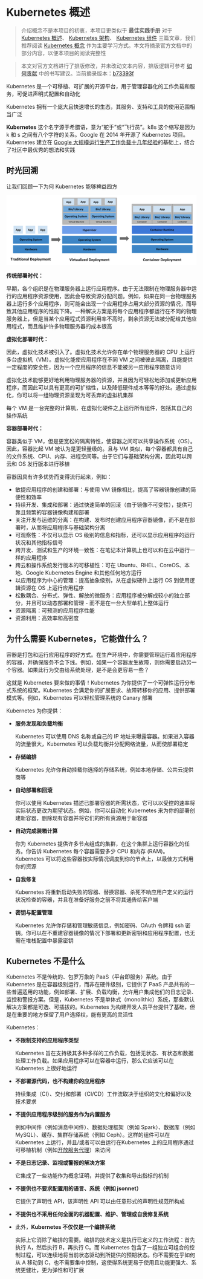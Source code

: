 # Kubernetes 概述

>介绍概念不是本项目的初衷，本项目更类似于 **最佳实践手册** 对于 [Kubernetes 概述](./chapter01.md)、 [Kubernetes 架构](./chapter02.md)、 [Kubernetes 组件](./chapter03.md) 三篇文章，我们推荐阅读 [Kubernetes 概念](https://kubernetes.io/zh-cn/docs/concepts/) 作为主要学习方式。本文将摘录官方文档中的部分内容，以便本项目的阅读完整性

>本文对官方文档进行了排版修改，并未改动文本内容，排版逻辑可参考 [如何贡献](https://github.com/ProjectTAM/100H-K8s/blob/master/CONTRIBUTING.md) 中的书写建议。当前摘录版本：[b73393f](https://github.com/kubernetes/website/commit/b73393f2f926f0af3164ccd61dbf82d915fa19a6)

Kubernetes 是一个可移植、可扩展的开源平台，用于管理容器化的工作负载和服务，可促进声明式配置和自动化

Kubernetes 拥有一个庞大且快速增长的生态，其服务、支持和工具的使用范围相当广泛

**Kubernetes** 这个名字源于希腊语，意为“舵手”或“飞行员”。k8s 这个缩写是因为 k 和 s 之间有八个字符的关系。Google 在 2014 年开源了 Kubernetes 项目。Kubernetes 建立在 [Google 大规模运行生产工作负载十几年经验](https://research.google/pubs/pub43438)的基础上，结合了社区中最优秀的想法和实践

## 时光回溯

让我们回顾一下为何 Kubernetes 能够裨益四方

![部署演进](/assets/images/docs/chapter01-01.svg)

**传统部署时代：**

早期，各个组织是在物理服务器上运行应用程序。由于无法限制在物理服务器中运行的应用程序资源使用，因此会导致资源分配问题。例如，如果在同一台物理服务器上运行多个应用程序，则可能会出现一个应用程序占用大部分资源的情况，而导致其他应用程序的性能下降。一种解决方案是将每个应用程序都运行在不同的物理服务器上，但是当某个应用程式资源利用率不高时，剩余资源无法被分配给其他应用程式，而且维护许多物理服务器的成本很高

**虚拟化部署时代：**

因此，虚拟化技术被引入了。虚拟化技术允许你在单个物理服务器的 CPU 上运行多台虚拟机（VM）。虚拟化能使应用程序在不同 VM 之间被彼此隔离，且能提供一定程度的安全性，因为一个应用程序的信息不能被另一应用程序随意访问

虚拟化技术能够更好地利用物理服务器的资源，并且因为可轻松地添加或更新应用程序，而因此可以具有更高的可扩缩性，以及降低硬件成本等等的好处。通过虚拟化，你可以将一组物理资源呈现为可丢弃的虚拟机集群

每个 VM 是一台完整的计算机，在虚拟化硬件之上运行所有组件，包括其自己的操作系统

**容器部署时代：**

容器类似于 VM，但是更宽松的隔离特性，使容器之间可以共享操作系统（OS）。因此，容器比起 VM 被认为是更轻量级的。且与 VM 类似，每个容器都具有自己的文件系统、CPU、内存、进程空间等。由于它们与基础架构分离，因此可以跨云和 OS 发行版本进行移植

容器因具有许多优势而变得流行起来，例如：

* 敏捷应用程序的创建和部署：与使用 VM 镜像相比，提高了容器镜像创建的简便性和效率
* 持续开发、集成和部署：通过快速简单的回滚（由于镜像不可变性），提供可靠且频繁的容器镜像构建和部署
* 关注开发与运维的分离：在构建、发布时创建应用程序容器镜像，而不是在部署时，从而将应用程序与基础架构分离
* 可观察性：不仅可以显示 OS 级别的信息和指标，还可以显示应用程序的运行状况和其他指标信号
* 跨开发、测试和生产的环境一致性：在笔记本计算机上也可以和在云中运行一样的应用程序
* 跨云和操作系统发行版本的可移植性：可在 Ubuntu、RHEL、CoreOS、本地、Google Kubernetes Engine 和其他任何地方运行
* 以应用程序为中心的管理：提高抽象级别，从在虚拟硬件上运行 OS 到使用逻辑资源在 OS 上运行应用程序
* 松散耦合、分布式、弹性、解放的微服务：应用程序被分解成较小的独立部分，并且可以动态部署和管理 - 而不是在一台大型单机上整体运行
* 资源隔离：可预测的应用程序性能
* 资源利用：高效率和高密度

## 为什么需要 Kubernetes，它能做什么？

容器是打包和运行应用程序的好方式。在生产环境中，你需要管理运行着应用程序的容器，并确保服务不会下线。例如，如果一个容器发生故障，则你需要启动另一个容器。如果此行为交由给系统处理，是不是会更容易一些？

这就是 Kubernetes 要来做的事情！Kubernetes 为你提供了一个可弹性运行分布式系统的框架。Kubernetes 会满足你的扩展要求、故障转移你的应用、提供部署模式等。例如，Kubernetes 可以轻松管理系统的 Canary 部署

Kubernetes 为你提供：

* **服务发现和负载均衡**

    Kubernetes 可以使用 DNS 名称或自己的 IP 地址来曝露容器。如果进入容器的流量很大，Kubernetes 可以负载均衡并分配网络流量，从而使部署稳定

* **存储编排**

    Kubernetes 允许你自动挂载你选择的存储系统，例如本地存储、公共云提供商等

* **自动部署和回滚**

    你可以使用 Kubernetes 描述已部署容器的所需状态，它可以以受控的速率将实际状态更改为期望状态。例如，你可以自动化 Kubernetes 来为你的部署创建新容器，删除现有容器并将它们的所有资源用于新容器

* **自动完成装箱计算**

    你为 Kubernetes 提供许多节点组成的集群，在这个集群上运行容器化的任务。你告诉 Kubernetes 每个容器需要多少 CPU 和内存 (RAM)。Kubernetes 可以将这些容器按实际情况调度到你的节点上，以最佳方式利用你的资源

* **自我修复**

    Kubernetes 将重新启动失败的容器、替换容器、杀死不响应用户定义的运行状况检查的容器，并且在准备好服务之前不将其通告给客户端

* **密钥与配置管理**

    Kubernetes 允许你存储和管理敏感信息，例如密码、OAuth 令牌和 ssh 密钥。你可以在不重建容器镜像的情况下部署和更新密钥和应用程序配置，也无需在堆栈配置中暴露密钥

## Kubernetes 不是什么

Kubernetes 不是传统的、包罗万象的 PaaS（平台即服务）系统。由于 Kubernetes 是在容器级别运行，而非在硬件级别，它提供了 PaaS 产品共有的一些普遍适用的功能，例如部署、扩展、负载均衡，允许用户集成他们的日志记录、监控和警报方案。但是，Kubernetes 不是单体式（monolithic）系统，那些默认解决方案都是可选、可插拔的。Kubernetes 为构建开发人员平台提供了基础，但是在重要的地方保留了用户选择权，能有更高的灵活性

Kubernetes：

* **不限制支持的应用程序类型**

    Kubernetes 旨在支持极其多种多样的工作负载，包括无状态、有状态和数据处理工作负载。如果应用程序可以在容器中运行，那么它应该可以在 Kubernetes 上很好地运行

* **不部署源代码，也不构建你的应用程序**

    持续集成（CI）、交付和部署（CI/CD）工作流取决于组织的文化和偏好以及技术要求

* **不提供应用程序级别的服务作为内置服务**

    例如中间件（例如消息中间件）、数据处理框架（例如 Spark）、数据库（例如 MySQL）、缓存、集群存储系统（例如 Ceph）。这样的组件可以在 Kubernetes 上运行，并且/或者可以由运行在Kubernetes 上的应用程序通过可移植机制（例如[开放服务代理](https://openservicebrokerapi.org/)）来访问

* **不是日志记录、监视或警报的解决方案**

    它集成了一些功能作为概念证明，并提供了收集和导出指标的机制

* **不提供也不要求配置用的语言、系统（例如 jsonnet）**

    它提供了声明性 API，该声明性 API 可以由任意形式的声明性规范所构成
    
* **不提供也不采用任何全面的机器配置、维护、管理或自我修复系统**

* 此外，**Kubernetes 不仅仅是一个编排系统**

    实际上它消除了编排的需要。编排的技术定义是执行已定义的工作流程：首先执行 A，然后执行 B，再执行 C。而 Kubernetes 包含了一组独立可组合的控制过程，可以连续地将当前状态驱动到所提供的预期状态。你不需要在乎如何从 A 移动到 C，也不需要集中控制，这使得系统更易于使用且功能更强大、系统更健壮，更为弹性和可扩展
